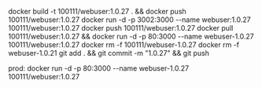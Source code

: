 docker build -t 100111/webuser:1.0.27 . && docker push 100111/webuser:1.0.27
docker run -d -p 3002:3000 --name webuser:1.0.27 100111/webuser:1.0.27
docker push 100111/webuser:1.0.27
docker pull 100111/webuser:1.0.27  && docker run -d -p 80:3000 --name webuser-1.0.27 100111/webuser:1.0.27
docker rm -f 100111/webuser-1.0.27
docker rm -f webuser-1.0.21
git add . && git commit -m "1.0.27" && git push

prod: 
docker run -d -p 80:3000 --name webuser-1.0.27 100111/webuser:1.0.27
